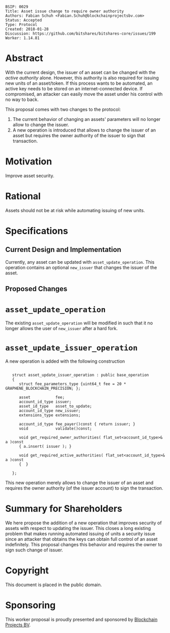    BSIP: 0029
    Title: Asset issue change to require owner authority
    Authors: Fabian Schuh <Fabian.Schuh@blockchainprojectsbv.com>
    Status: Accepted
    Type: Protocol
    Created: 2018-01-28
    Discussion: https://github.com/bitshares/bitshares-core/issues/199
    Worker: 1.14.81

# Abstract

With the current design, the issuer of an asset can be changed with the
*active authority* alone. However, this authority is also required for
issuing new units of an asset/token. If this process wants to be
automated, an active key needs to be stored on an internet-connected
device. If compromised, an attacker can easily move the asset under his
control with no way to back.

This proposal comes with two changes to the protocol:

1. The current behavior of changing an assets' parameters will no longer
   allow to change the issuer.
2. A new operation is introduced that allows to change the issuer of an
   asset but requires the owner authority of the issuer to sign that
   transaction.

# Motivation

Improve asset security.

# Rational

Assets should not be at risk while automating issuing of new units.

# Specifications

## Current Design and Implementation

Currently, any asset can be updated with `asset_update_operation`. This
operation contains an optional `new_issuer` that changes the issuer of
the asset.

## Proposed Changes

# `asset_update_operation`

The existing `asset_update_operation` will be modified in such that it
no longer allows the user of `new_issuer` after a hard fork.

# `asset_update_issuer_operation`

A new operation is added with the following construction

```

   struct asset_update_issuer_operation : public base_operation
   {
      struct fee_parameters_type {uint64_t fee = 20 * GRAPHENE_BLOCKCHAIN_PRECISION; };

      asset           fee;
      account_id_type issuer;
      asset_id_type   asset_to_update;
      account_id_type new_issuer;
      extensions_type extensions;

      account_id_type fee_payer()const { return issuer; }
      void            validate()const;

      void get_required_owner_authorities( flat_set<account_id_type>& a )const
      { a.insert( issuer ); }

      void get_required_active_authorities( flat_set<account_id_type>& a )const
      {  }

   };
```

This new operation merely allows to change the issuer of an asset and
requires the owner authority (of the issuer account) to sign the
transaction.

# Summary for Shareholders

We here propose the addition of a new operation that improves security
of assets with respect to updating the issuer. This closes a long
existing problem that makes running automated issuing of units a
security issue since an attacker that obtains the keys can obtain full
control of an asset indefinitely. This proposal changes this behavior
and requires the owner to sign such change of issuer.

# Copyright

This document is placed in the public domain.

# Sponsoring

This worker proposal is proudly presented and sponsored by [Blockchain Projects BV](http://blockchainprojectsbv.com).
